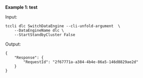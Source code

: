 **Example 1: test**



Input: 

```
tccli dlc SwitchDataEngine --cli-unfold-argument  \
    --DataEngineName dlc \
    --StartStandbyCluster False
```

Output: 
```
{
    "Response": {
        "RequestId": "2f67771a-a384-4b4e-86a5-146d8829ae2d"
    }
}
```

